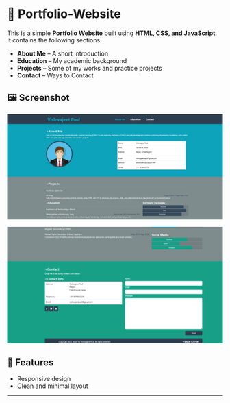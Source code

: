 # 💼 Portfolio-Website

This is a simple **Portfolio Website** built using **HTML, CSS, and JavaScript**.  
It contains the following sections:  
- **About Me** – A short introduction  
- **Education** – My academic background  
- **Projects** – Some of my works and practice projects  
- **Contact** – Ways to Contact 

## 🖼️ Screenshot  

![Homepage Screenshot](code/1.png)  

 
![Projects Screenshot](code/2.png) 


## 🚀 Features  
- Responsive design  
- Clean and minimal layout  
   

---
